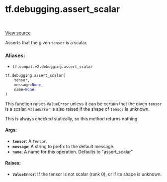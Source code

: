 <div itemscope itemtype="http://developers.google.com/ReferenceObject">
<meta itemprop="name" content="tf.debugging.assert_scalar" />
<meta itemprop="path" content="Stable" />
</div>

# tf.debugging.assert_scalar

<!-- Insert buttons -->

<table class="tfo-notebook-buttons tfo-api" align="left">
</table>

<a target="_blank" href="/code/stable/tensorflow/python/ops/check_ops.py">View source</a>



<!-- Start diff -->
Asserts that the given `tensor` is a scalar.

### Aliases:

* `tf.compat.v2.debugging.assert_scalar`


``` python
tf.debugging.assert_scalar(
    tensor,
    message=None,
    name=None
)
```



<!-- Placeholder for "Used in" -->

This function raises `ValueError` unless it can be certain that the given
`tensor` is a scalar. `ValueError` is also raised if the shape of `tensor` is
unknown.

This is always checked statically, so this method returns nothing.

#### Args:


* <b>`tensor`</b>: A `Tensor`.
* <b>`message`</b>: A string to prefix to the default message.
* <b>`name`</b>:  A name for this operation. Defaults to "assert_scalar"


#### Raises:


* <b>`ValueError`</b>: If the tensor is not scalar (rank 0), or if its shape is
  unknown.